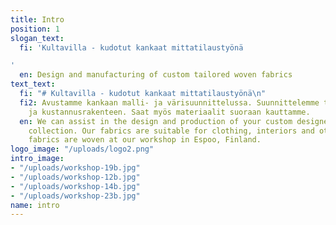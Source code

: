 ```yaml
---
title: Intro
position: 1
slogan_text:
  fi: 'Kultavilla - kudotut kankaat mittatilaustyönä

'
  en: Design and manufacturing of custom tailored woven fabrics
text_text:
  fi: "# Kultavilla - kudotut kankaat mittatilaustyönä\n"
  fi2: Avustamme kankaan malli- ja värisuunnittelussa. Suunnittelemme tuotteen tuotannon
    ja kustannusrakenteen. Saat myös materiaalit suoraan kauttamme.
  en: We can assist in the design and production of your custom designed fabric or
    collection. Our fabrics are suitable for clothing, interiors and other uses. The
    fabrics are woven at our workshop in Espoo, Finland.
logo_image: "/uploads/logo2.png"
intro_image:
- "/uploads/workshop-19b.jpg"
- "/uploads/workshop-12b.jpg"
- "/uploads/workshop-14b.jpg"
- "/uploads/workshop-23b.jpg"
name: intro
---
```


